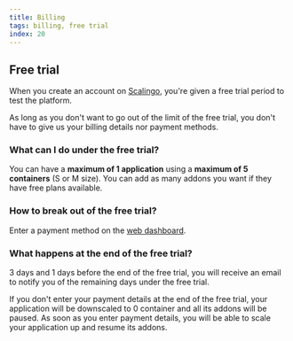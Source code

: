 ```yaml
---
title: Billing
tags: billing, free trial
index: 20
---
```


## Free trial

When you create an account on [Scalingo](https://scalingo.com), you're given a free trial period to test the platform.

As long as you don't want to go out of the limit of the free trial, you don't have to give us your billing details nor payment methods.

### What can I do under the free trial?

You can have a **maximum of 1 application** using a **maximum of 5 containers** (S or M size). You can add as many addons you want if they have free plans available.

### How to break out of the free trial?

Enter a payment method on the [web dashboard](https://my.scalingo.com).

### What happens at the end of the free trial?

3 days and 1 days before the end of the free trial, you will receive an email to notify you of the remaining days under the free trial.

If you don't enter your payment details at the end of the free trial, your application will be downscaled to 0 container and all its addons will be paused. As soon as you enter payment details, you will be able to scale your application up and resume its addons.
